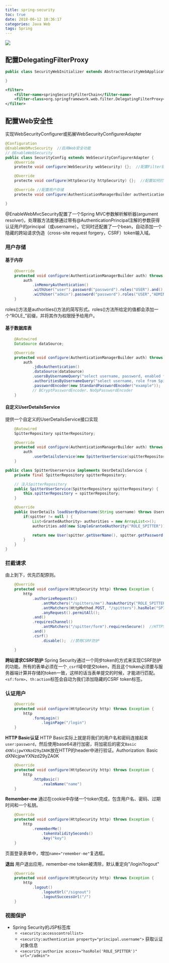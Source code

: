 ```yaml
---
title: spring-security
toc: true
date: 2018-06-12 10:36:17
categories: Java Web
tags: Spring
---
```


![](../../uploads/post_pics/spring/delegatingfilterproxy.png)
<!-- more -->
## 配置DelegatingFilterProxy
```java
public class SecurityWebInitializer extends AbstractSecurityWebApplicationInitializer {

}
```

```xml
<filter>
	<filter-name>springSecurityFilterChain</filter-name>
	<filter-class>org.springframework.web.filter.DelegatingFilterProxy</filter-class>
</filter>
```

## 配置Web安全性
实现WebSecurityConfigurer或拓展WebSecurityConfigurerAdapter
```java
@Configuration
@EnableWebMvcSecurity  //启用Web安全功能
// @EnableWebSecurity
public class SecurityConfig extends WebSecurityConfigurerAdapter {
	@Override
	protecte void configure(WebSecurity webSecurity) {};  //配置Filter链

	@Override
	protecte void configure(HttpSecurity httpSecurity) {};  //配置如何拦截

	@Override //配置用户存储
	protecte void configure(AuthenticationManagerBuilder authenticationManagerBuilder) {};  

}
```

@EnableWebMvcSecurity配置了一个Spring MVC参数解析解析器(argument resolver)，处理器方法能够通过带有@AuthenticationPrincipal注解的参数获得认证用户的principal（或username）。它同时还配置了一个bean，自动添加一个隐藏的跨站请求伪造（cross-site request forgery，CSRF）token输入域。

### 用户存储
#### 基于内存
```java
	@Override
	protected void configure(AuthenticationManagerBuilder auth) throws Exception {
		auth
			.inMemoryAuthentication() 
			.withUser("user").password("password").roles("USER").and()
			.withUser("admin").password("password").roles("USER","ADMIN");
	}
```
roles()方法是authorities()方法的简写形式。roles()方法所给定的值都会添加一个“ROLE_”前缀，并将其作为权限授予给用户。

#### 基于数据库表
```java
	@Autowired
	DataSource dataSource;

	@Override
	protected void configure(AuthenticationManagerBuilder auth) throws Exception {
		auth
			.jdbcAuthentication() 
			.dataSource(dataSource)
			.usersByUsernameQuery("select username, password, enabled from Spitter where username=?")
			.authoritiesByUsernameQuery("select username, role from Spitter where username=?")
			.passwordEncoder(new StandardPasswordEncoder("example")); 
			// BCryptPasswordEncoder、NoOpPasswordEncoder
	}
```

#### 自定义UserDetailsService
提供一个自定义的UserDetailsService接口实现
```java
	@Autowired
	SpitterRepository spitterRepository;

	@Override
	protected void configure(AuthenticationManagerBuilder auth) throws Exception {
		auth
			.userDetailsService(new SpitterUserService(spitterRepository));
	}
```

```java
public class SpitterUserservice implements UesrDetailsService {
	private final SpitterRepository spitterRepository;

	// 注入SpitterRepository
	public SpitterUserService(SpitterRepository spitterRepository) {
		this.spitterRepository = spitterRepository;
	}

	@Override
	public UserDetails loadUserByUsername(String username) throws UsernameNotFoundException {
		if(spitter != null ) {
			List<GrantedAuthority> authorities = new ArrayList<>();
			authorities.add(new SimpleGrantedAuthority("ROLE_SPITTER"));

			return new User(spitter.getUserName(), spitter.getPassword(), authorities);
		}
	}
}
```

### 拦截请求
由上到下，优先匹配原则。
```java
	@Override
	protected void configure(HttpSecurity http) throws Exception {
		http
			.authorizeRequests()
				.antMatchers("/spitters/me").hasAuthority("ROLE_SPITTER")
				.antMatchers(HttpMethod.POST, "/spitters").hasRole("SPITTER")
				.anyRequest().permitAll();
			.and()
			.requiresChannel()
				.antMatchers("/spitter/form").requiresSecure()  //HTTPS
			.and()
			.csrf()
				.disable();  //禁用CSRF防护

	}
```

**跨站请求CSRF防护**
Spring Security通过一个同步token的方式来实现CSRF防护的功能。所有的表单必须在一个`_csrf`域中提交token，而且这个token必须要与服务器端计算并存储的token一致，这样的话当表单提交的时候，才能进行匹配。
`<sf:form>`、`th:action`标签会自动为我们添加隐藏的CSRF token标签。

### 认证用户
```java
	@Override
	protected void configure(HttpSecurity http) throws Exception {
		http
			.formLogin()
				.loginPage("/login")
	}
```

**HTTP Basic认证**
HTTP Basic实际上就是将我们的用户名和密码连接起来`user:password`，然后使用base64进行加密，将加密后的密文`Basic dXNlcjpwYXNzd29yZA0K`放在HTTP的header中进行验证。Authorization: Basic dXNlcjpwYXNzd29yZA0K
```java
	@Override
	protected void configure(HttpSecurity http) throws Exception {
		http
			.httpBasic()
				.realmName("name")
	}
```

**Remember-me**
通过在cookie中存储一个token完成，包含用户名、密码、过期时间和一个私钥。
```java
	@Override
	protected void configure(HttpSecurity http) throws Exception {
		http
			.rememberMe()
				.tokenValiditySeconds()
				.key("key")
	}
```
页面登录表单中，增加`name="remember-me"`复选框。

**退出**
用户退出应用，remember-me token被清除，默认重定向"/login?logout"
```java
	@Override
	protected void configure(HttpSecurity http) throws Exception {
		http
			.logout()
				.logoutUrl("/signout")
				.logoutSuccessUrl("/")
	}
```

### 视图保护
- Spring Security的JSP标签库
	- `<security:accesscontrollist>`
	- `<security:authentication property="principal.username">` 获取认证对象信息
	- `<security:authorize access="hasRole('ROLE_SPITTER')" url="/admin">` 